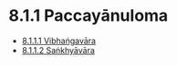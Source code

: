 # 8.1.1 Paccayānuloma

* [8.1.1.1 Vibhaṅgavāra](8.1.1/8.1.1.1.md)
* [8.1.1.2 Saṅkhyāvāra](8.1.1/8.1.1.2.md)

